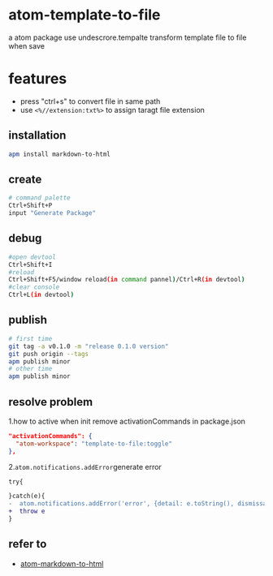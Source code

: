 <!-- not to html -->
# atom-template-to-file

a atom package use undescrore.tempalte transform template file to file when save

# features
- press "ctrl+s" to convert file in same path
- use `<%//extension:txt%>` to assign taragt file extension

## installation

``` bash
apm install markdown-to-html
```
## create
``` bash
# command palette
Ctrl+Shift+P
input "Generate Package"
```

## debug

``` bash
#open devtool
Ctrl+Shift+I
#reload
Ctrl+Shift+F5/window reload(in command pannel)/Ctrl+R(in devtool)
#clear console
Ctrl+L(in devtool)
```
## publish

``` bash
# first time
git tag -a v0.1.0 -m "release 0.1.0 version"
git push origin --tags
apm publish minor
# other time
apm publish minor
```

## resolve problem
1.how to active when init
remove activationCommands in package.json
``` json
"activationCommands": {
  "atom-workspace": "template-to-file:toggle"
},
```
2.`atom.notifications.addError`generate error
```diff
try{

}catch(e){
-  atom.notifications.addError('error', {detail: e.toString(), dismissable: true});
+  throw e
}
```

## refer to
- [atom-markdown-to-html](https://github.com/huangjinlin/atom-markdown-to-html)
